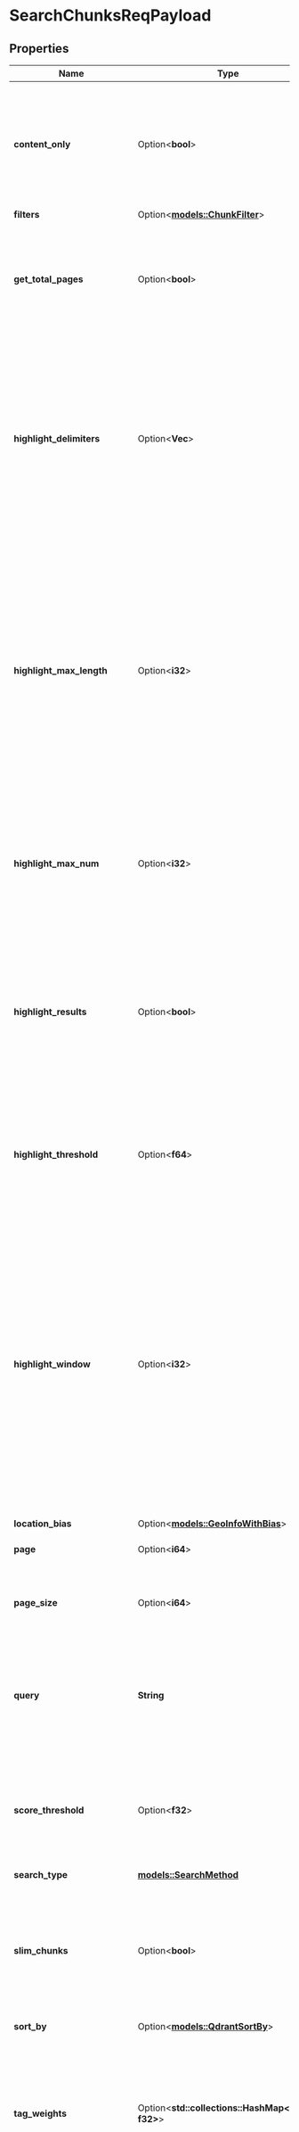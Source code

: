 # SearchChunksReqPayload

## Properties

Name | Type | Description | Notes
------------ | ------------- | ------------- | -------------
**content_only** | Option<**bool**> | Set content_only to true to only returning the chunk_html of the chunks. This is useful for when you want to reduce amount of data over the wire for latency improvement (typically 10-50ms). Default is false. | [optional]
**filters** | Option<[**models::ChunkFilter**](ChunkFilter.md)> |  | [optional]
**get_total_pages** | Option<**bool**> | Get total page count for the query accounting for the applied filters. Defaults to false, but can be set to true when the latency penalty is acceptable (typically 50-200ms). | [optional]
**highlight_delimiters** | Option<**Vec<String>**> | Set highlight_delimiters to a list of strings to use as delimiters for highlighting. If not specified, this defaults to [\"?\", \",\", \".\", \"!\"]. These are the characters that will be used to split the chunk_html into splits for highlighting. These are the characters that will be used to split the chunk_html into splits for highlighting. | [optional]
**highlight_max_length** | Option<**i32**> | Set highlight_max_length to control the maximum number of tokens (typically whitespace separated strings, but sometimes also word stems) which can be present within a single highlight. If not specified, this defaults to 8. This is useful to shorten large splits which may have low scores due to length compared to the query. Set to something very large like 100 to highlight entire splits. | [optional]
**highlight_max_num** | Option<**i32**> | Set highlight_max_num to control the maximum number of highlights per chunk. If not specified, this defaults to 3. It may be less than 3 if no snippets score above the highlight_threshold. | [optional]
**highlight_results** | Option<**bool**> | Set highlight_results to false for a slight latency improvement (1-10ms). If not specified, this defaults to true. This will add `<b><mark>` tags to the chunk_html of the chunks to highlight matching splits and return the highlights on each scored chunk in the response. | [optional]
**highlight_threshold** | Option<**f64**> | Set highlight_threshold to a lower or higher value to adjust the sensitivity of the highlights applied to the chunk html. If not specified, this defaults to 0.8. The range is 0.0 to 1.0. | [optional]
**highlight_window** | Option<**i32**> | Set highlight_window to a number to control the amount of words that are returned around the matched phrases. If not specified, this defaults to 0. This is useful for when you want to show more context around the matched words. When specified, window/2 whitespace separated words are added before and after each highlight in the response's highlights array. If an extended highlight overlaps with another highlight, the overlapping words are only included once. | [optional]
**location_bias** | Option<[**models::GeoInfoWithBias**](GeoInfoWithBias.md)> |  | [optional]
**page** | Option<**i64**> | Page of chunks to fetch. Page is 1-indexed. | [optional]
**page_size** | Option<**i64**> | Page size is the number of chunks to fetch. This can be used to fetch more than 10 chunks at a time. | [optional]
**query** | **String** | Query is the search query. This can be any string. The query will be used to create an embedding vector and/or SPLADE vector which will be used to find the result set. | 
**score_threshold** | Option<**f32**> | Set score_threshold to a float to filter out chunks with a score below the threshold. This threshold applies before weight and bias modifications. If not specified, this defaults to 0.0. | [optional]
**search_type** | [**models::SearchMethod**](SearchMethod.md) |  | 
**slim_chunks** | Option<**bool**> | Set slim_chunks to true to avoid returning the content and chunk_html of the chunks. This is useful for when you want to reduce amount of data over the wire for latency improvement (typically 10-50ms). Default is false. | [optional]
**sort_by** | Option<[**models::QdrantSortBy**](QdrantSortBy.md)> |  | [optional]
**tag_weights** | Option<**std::collections::HashMap<String, f32>**> | Tag weights is a JSON object which can be used to boost the ranking of chunks with certain tags. This is useful for when you want to be able to bias towards chunks with a certain tag on the fly. The keys are the tag names and the values are the weights. | [optional]
**use_quote_negated_terms** | Option<**bool**> | If true, quoted and - prefixed words will be parsed from the queries and used as required and negated words respectively. Default is false. | [optional]
**use_weights** | Option<**bool**> | Set use_weights to true to use the weights of the chunks in the result set in order to sort them. If not specified, this defaults to true. | [optional]

[[Back to Model list]](../README.md#documentation-for-models) [[Back to API list]](../README.md#documentation-for-api-endpoints) [[Back to README]](../README.md)


